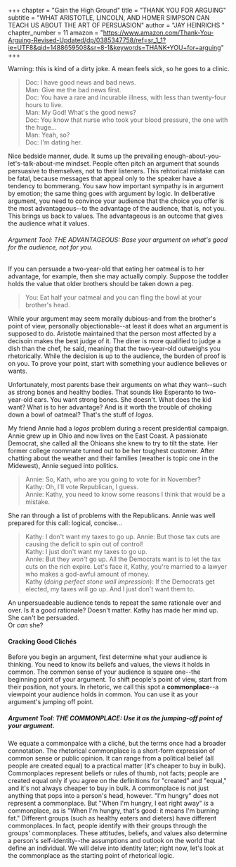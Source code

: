 +++
chapter = "Gain the High Ground"
title = "THANK YOU FOR ARGUING"
subtitle = "WHAT ARISTOTLE, LINCOLN, AND HOMER SIMPSON CAN TEACH US ABOUT THE ART OF PERSUASION"
author = "JAY HEINRICHS "
chapter_number = 11
amazon = "https://www.amazon.com/Thank-You-Arguing-Revised-Updated/dp/0385347758/ref=sr_1_1?ie=UTF8&qid=1488659508&sr=8-1&keywords=THANK+YOU+for+arguing"
+++

Warning: this is kind of a dirty joke. A mean feels sick, so he goes to a clinic.  
  
> Doc: I have good news and bad news.  
> Man: Give me the bad news first.  
> Doc: You have a rare and incurable illness, with less than twenty-four hours to live.  
> Man: My God! What's the good news?  
> Doc: You know that nurse who took your blood pressure, the one with the huge...  
> Man: Yeah, so?  
> Doc: I'm dating her.  
  
Nice bedside manner, dude. It sums up the prevailing enough-about-you-let's-talk-about-me mindset. People often pitch an argument that sounds persuasive to themselves, not to their listeners. This rehtorical mistake can be fatal, because messages that appeal only to the speaker have a tendency to bommerang. You saw how important sympathy is in argument by emotion; the same thing goes with argument by logic. In deliberative argument, you need to convince your audience that the choice you offer is the most advantageous--to the advantage of the audience, that is, not you. This brings us back to values. The advantageous is an outcome that gives the audience what it values.  
###### Argument Tool: THE ADVANTAGEOUS: Base your argument on what's good for the audience, not for you.
  
If you can persuade a two-year-old that eating her oatmeal is to her advantage, for example, then she may actually comply. Suppose the toddler holds the value that older brothers should be taken down a peg.  
  
> You: Eat half your oatmeal and you can fling the bowl at your brother's head.  
  
While your argument may seem morally dubious-and from the brother's point of view, personally objectionable--at least it does what an argument is supposed to do. Aristotle maintained that the person most affected by a decisoin makes the best judge of it. The diner is more qualified to judge a dish than the chef, he said, meaning that the two-year-old outweighs you rhetorically. While the decision is up to the audience, the burden of proof is on you. To prove your point, start with something your audience believes or wants.  
  
Unfortunately, most parents base their arguments on what _they_ want--such as strong bones and healthy bodies. That sounds like Esperanto to two-year-old ears. You want strong bones. She doesn't. What does the kid want? What is to her advantage? And is it worth the trouble of choking down a bowl of oatmeal? That's the stuff of _logos_.  
  
My friend Annie had a _logos_ problem during a recent presidential campaign. Annie grew up in Ohio and now lives on the East Coast. A passionate Democrat, she called all the Ohioans she knew to try to tilt the state. Her former college roommate turned out to be her toughest customer. After chatting about the weather and their families  (weather is topic one in the Midewest), Annie segued into politics.  
  
> Annie: So, Kath, who are you going to vote for in November?  
> Kathy: Oh, I'll vote Republican, I guess.  
> Annie: Kathy, you need to know some reasons I think that would be a mistake.  
  
She ran through a list of problems with the Republicans. Annie was well prepared for this call: logical, concise...  
  
> Kathy: I don't want my taxes to go up.
> Annie: But those tax cuts are causing the deficit to spin out of control!  
> Kathy: I just don't want my taxes to go up.  
> Annie: But they _won't_ go up. All the Democrats want is to let the tax cuts on the rich expire. Let's face it, Kathy, you're married to a lawyer who makes a god-awful amount of money.  
> Kathy (_doing perfect stone wall impression_): If the Democrats get elected, my taxes will go up. And I just don't want them to.  
  
An unpersuadeable audience tends to repeat the same rationale over and over. Is it a good rationale? Doesn't matter. Kathy has made her mind up. She can't be persuaded.  
Or _can_ she?  


#### Cracking Good Clichés
Before you begin an argument, first determine what your audience is thinking. You need to know its beliefs and values, the views it holds in common. The common sense of your audience is square one--the beginning point of your argument. To shift people's point of view, start from their position, not yours. In rhetoric, we call this spot a **commonplace**--a viewpoint your audience holds in common. You can use it as your argument's jumping off point.  

##### Argument Tool: THE COMMONPLACE: Use it as the jumping-off point of your argument.

We equate a commonpalce with a cliché, but the terms once had a broader connotation. The rhetorical commonplace is a short-form expression of common sense or public opinion. It can range from a political belief (all people are created equal) to a practical matter (it's cheaper to buy in bulk). Commonplaces represent beliefs or rules of thumb, not facts; people are created equal only if you agree on the definitions for "created" and "equal," and it's not always cheaper to buy in bulk. A commonplace is not just anything that pops into a person's head, however. "I'm hungry" does not represent a commonplace. But "When I'm hungry, I eat right away" _is_ a commonplace, as is "When I'm hungry, that's good: it means I'm burning fat." Different groups (such as healthy eaters and dieters) have different commonplaces. In fact, people identify with their groups through the groups' commonplaces. These attitudes, beliefs, and values also determine a person's self-identity--the assumptions and outlook on the world that define an individual. We will delve into identity later; right now, let's look at the commonplace as the starting point of rhetorical logic. 
